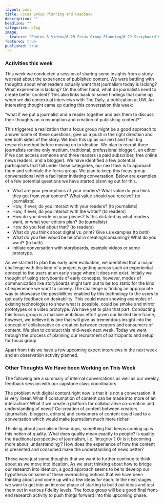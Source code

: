 ```yaml
---
layout: post
title: Focus Group Planning and Feedback
description: ""
headline: ""
categories: blog
image: 
  feature: "Photos & Videos/6-29 Focus Group Planning/6-29 Storyboard Sketches from Paper.jpg"
featured: true
published: true
---
```


### Activities this week

This week we conducted a session of sharing some insights from a study we read about the experience of published content. We were battling with thoughts about what readers actually want that journalism today is lacking? What experience is lacking? On the other hand, what do journalists need to create better content? This also links back to some findings that came up when we did contextual interviews with The Daily, a publication at UW. An interesting thought came up during this conversation this week: 

“what if we put a journalist and a reader together and ask them to discuss their thoughts on consumption and creation of publishing content?”

This triggered a realization that a focus group might be a good approach to answer some of these questions, give us a push in the right direction and see both sides of the story. We took this up as our next and final big research method before moving on to ideation. We plan to recruit three journalists (online only medium, traditional, professional blogger), an editor if we can access someone and three readers (a paid subscriber, free online news readers, and a blogger). We have identified a few potential participants that fall under these categories, our next task is to approach them and schedule the focus group. We plan to keep this focus group conversational with a facilitator initiating conversation. Below are examples of a few potential questions we have started planning out for this. 
 
- What are your perceptions of your readers? What value do you think they get from your content? What value should you receive? (to journalists)
- How, if ever, do you interact with your readers? (to journalists)
- How, if ever, do you interact with the writer? (to readers)
- How do you decide on your pieces? Is this dictated by what readers want, or what your editors plan? (to journalists)
- How do you feel about that? (to readers)
- What do you think about digital vs. print? Give us examples (to both)
- What do you feel would be helpful in creating/consuming? What do you want? (to both)
- Initiate conversation with storyboards, example videos or some prototype.

As we started to plan this early user evaluation, we identified that a major challenge with this kind of a project is getting across such an experiential concept to the users at an early stage where it does not exist. Initially we thought of using storyboards of early concepts, however, modes of communication like storyboards might turn out to be too static for the kind of experience we want to convey. The challenge is finding an appropriate way to showcase the possibilities enabled by this technology to the users to get early feedback on desirability. This could mean showing examples of existing technologies to show what is possible, could be smoke and mirror prototypes or a video prototype. We have yet to plan that part. Conducting this focus group is a massive ambitious effort given our limited time frame, however, we believe it is one that will give us tremendous insight into the concept of collaborative co-creation between creators and consumers of content. We plan to conduct this mid-week next week. Today we went through the process of planning our recruitment of participants and setup for focus group. 

Apart from this we have a few upcoming expert interviews in the next week and an observation activity planned. 

### Other Thoughts We Have been Working on  This Week 

The following are a summary of internal conversations as well as our weekly feedback session with our capstone class coordinators.

The problem with digital content right now is that it is not a conversation. It is very linear. What if consumption of content can be made into more of an interaction? What if we create a platform for collaborative co-creation and understanding of news? Co-creation of content between creators (journalists, bloggers, editors) and consumers of content could lead to a conversation which would make journalism much more richer. 

Thinking about journalism these days, something that keeps coming up is this notion of quality. What does quality mean exactly to people? Is quality the traditional perspective of journalism, i.e. ‘integrity’? Or is it becoming more about ‘understanding’? How does the experience of how the content is presented and consumed make the understanding of news better? 

These were just some thoughts that we want to further continue to think about as we move into ideation. As we start thinking about how to bridge our research into ideation, a good approach seems to be to develop our hypothesis on some of these overarching notions that we have been thinking about and come up with a few ideas for each.  In the next stages, we want to get into an intense phase of starting to build out ideas and test them out in various fidelity levels. The focus group will be a good final front-end research activity to push things forward into this upcoming phase.
